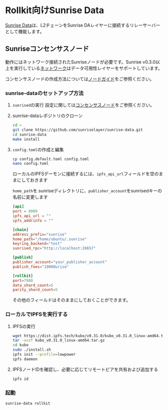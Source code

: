 # Rollkit向けSunrise Data

[Sunrise Data](https://github.com/sunriselayer/sunrise-data)は、L2チェーンをSunrise DAレイヤーに接続するリレーサーバーとして機能します。

## Sunriseコンセンサスノード

動作にはネットワーク接続されたSunriseノードが必要です。Sunrise v0.3.0以上を実行している[ネットワーク](../../networks/README.md)はデータ可用性レイヤーをサポートしています。

コンセンサスノードの作成方法については[ノードガイド](../consensus/README.md)をご参照ください。

### sunrise-dataのセットアップ方法

1. `sunrised`の実行
設定に関しては[コンセンサスノード](../../node/types/consensus/full-consensus-node.md)をご参照ください。

1. sunrise-dataレポジトリのクローン

   ```bash
   cd ~
   git clone https://github.com/sunriselayer/sunrise-data.git
   cd sunrise-data
   make install
   ```

1. `config.toml`の作成と編集

   ```bash
   cp config.default.toml config.toml
   nano config.toml
   ```

   ローカルのIPFSデーモンに接続するには、`ipfs_api_url`フィールドを空のままにしておきます

   `home_path`を.sunriseディレクトリに、`publisher_account`をsunrisedキーの名前に変更します

   ```toml
   [api]
   port = 8000
   ipfs_api_url = ""
   ipfs_addrinfo = ""

   [chain]
   address_prefix="sunrise"
   home_path="/home/ubuntu/.sunrise"
   keyring_backend="test"
   sunrised_rpc="http://localhost:26657"
   
   [publish]
   publisher_account="your_publisher_account"
   publish_fees="10000urise"

   [rollkit]
   port=7980
   data_shard_count=5
   parity_shard_count=5
   ```

   その他のフィールドはそのままにしておくことができます。

### ローカルでIPFSを実行する

1. IPFSの実行

   ```bash
   wget https://dist.ipfs.tech/kubo/v0.31.0/kubo_v0.31.0_linux-amd64.tar.gz
   tar -xvzf kubo_v0.31.0_linux-amd64.tar.gz
   cd kubo
   sudo ./install.sh
   ipfs init --profile=lowpower
   ipfs daemon
   ```

1. IPFSノードIDを確認し、必要に応じてリモートピアを共有および追加する

   ```bash
   ipfs id
   ```

### 起動

```bash
sunrise-data rollkit
```
